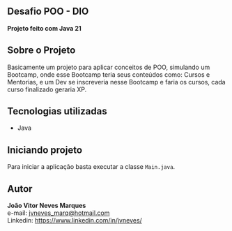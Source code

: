 ## Desafio POO - DIO

**Projeto feito com Java 21**

## Sobre o Projeto
Basicamente um projeto para aplicar conceitos de POO, simulando um Bootcamp, onde esse Bootcamp teria seus conteúdos como: Cursos e Mentorias, e um Dev se inscreveria nesse Bootcamp e faria os cursos, cada curso finalizado geraria XP.

## Tecnologias utilizadas

- Java

## Iniciando projeto
Para iniciar a aplicação basta executar a classe `Main.java`.


## Autor

**João Vitor Neves Marques** <br>
e-mail: jvneves_marq@hotmail.com <br>
Linkedin: https://www.linkedin.com/in/jvneves/

